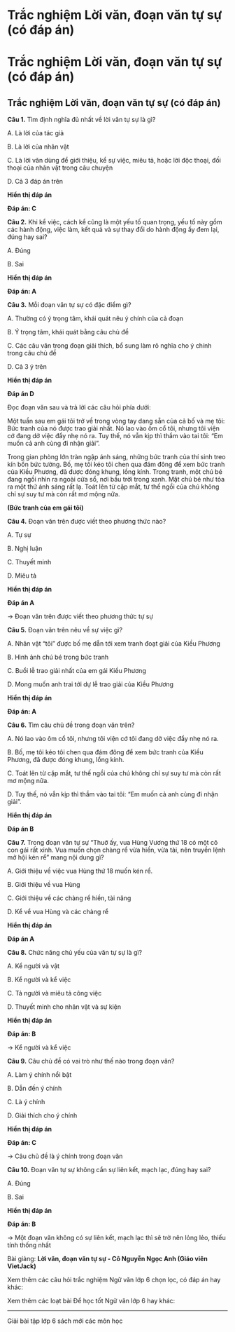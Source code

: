 # Trắc nghiệm Lời văn, đoạn văn tự sự (có đáp án)

# Trắc nghiệm Lời văn, đoạn văn tự sự (có đáp án)

## Trắc nghiệm Lời văn, đoạn văn tự sự (có đáp án)

**Câu 1.** Tìm định nghĩa đủ nhất về lời văn tự sự là gì?

A. Là lời của tác giả

B. Là lời của nhân vật

C. Là lời văn dùng để giới thiệu, kể sự việc, miêu tả, hoặc lời độc thoại, đối thoại của nhân vật trong câu chuyện

D. Cả 3 đáp án trên

**Hiển thị đáp án**

**Đáp án: C**

**Câu 2.** Khi kể việc, cách kể cũng là một yếu tố quan trọng, yếu tố này gồm các hành động, việc làm, kết quả và sự thay đổi do hành động ấy đem lại, đúng hay sai?

A. Đúng

B. Sai

**Hiển thị đáp án**

**Đáp án: A**

**Câu 3.** Mỗi đoạn văn tự sự có đặc điểm gì?

A. Thường có ý trọng tâm, khái quát nêu ý chính của cả đoạn

B. Ý trọng tâm, khái quát bằng câu chủ đề

C. Các câu văn trong đoạn giải thích, bổ sung làm rõ nghĩa cho ý chính trong câu chủ đề

D. Cả 3 ý trên

**Hiển thị đáp án**

**Đáp án D**

Đọc đoạn văn sau và trả lời các câu hỏi phía dưới:

Một tuần sau em gái tôi trở về trong vòng tay dang sẵn của cả bố và mẹ tôi: Bức tranh của nó được trao giải nhất. Nó lao vào ôm cổ tôi, nhưng tôi viện cớ đang dở việc đẩy nhẹ nó ra. Tuy thế, nó vẫn kịp thì thầm vào tai tôi: “Em muốn cả anh cùng đi nhận giải”.

Trong gian phòng lớn tràn ngập ánh sáng, những bức tranh của thí sinh treo kín bốn bức tường. Bố, mẹ tôi kéo tôi chen qua đám đông để xem bức tranh của Kiều Phương, đã được đóng khung, lồng kính. Trong tranh, một chú bé đang ngồi nhìn ra ngoài cửa sổ, nơi bầu trời trong xanh. Mặt chú bé như tỏa ra một thứ ánh sáng rất lạ. Toát lên từ cặp mắt, tư thế ngồi của chú không chỉ sự suy tư mà còn rất mơ mộng nữa.

**(Bức tranh của em gái tôi)**

**Câu 4.** Đoạn văn trên được viết theo phương thức nào?

A. Tự sự

B. Nghị luận

C. Thuyết minh

D. Miêu tả

**Hiển thị đáp án**

**Đáp án A**

→ Đoạn văn trên được viết theo phương thức tự sự

**Câu 5.** Đoạn văn trên nêu về sự việc gì?

A. Nhân vật “tôi” được bố mẹ dẫn tới xem tranh đoạt giải của Kiều Phương

B. Hình ảnh chú bé trong bức tranh

C. Buổi lễ trao giải nhất của em gái Kiều Phương

D. Mong muốn anh trai tới dự lễ trao giải của Kiều Phương

**Hiển thị đáp án**

**Đáp án: A**

**Câu 6.** Tìm câu chủ đề trong đoạn văn trên?

A. Nó lao vào ôm cổ tôi, nhưng tôi viện cớ tôi đang dở việc đẩy nhẹ nó ra.

B. Bố, mẹ tôi kéo tôi chen qua đám đông để xem bức tranh của Kiều Phương, đã được đóng khung, lồng kính.

C. Toát lên từ cặp mắt, tư thế ngồi của chú không chỉ sự suy tư mà còn rất mơ mộng nữa.

D. Tuy thế, nó vẫn kịp thì thầm vào tai tôi: “Em muốn cả anh cùng đi nhận giải”.

**Hiển thị đáp án**

**Đáp án B**

**Câu 7.** Trong đoạn văn tự sự “Thuở ấy, vua Hùng Vương thứ 18 có một cô con gái rất xinh. Vua muốn chọn chàng rể vừa hiền, vừa tài, nên truyền lệnh mở hội kén rể” mang nội dung gì?

A. Giới thiệu về việc vua Hùng thứ 18 muốn kén rể.

B. Giới thiệu về vua Hùng

C. Giới thiệu về các chàng rể hiền, tài năng

D. Kể về vua Hùng và các chàng rể

**Hiển thị đáp án**

**Đáp án A**

**Câu 8.** Chức năng chủ yếu của văn tự sự là gì?

A. Kể người và vật

B. Kể người và kể việc 

C. Tả người và miêu tả công việc 

D. Thuyết minh cho nhân vật và sự kiện

**Hiển thị đáp án**

**Đáp án: B**

→ Kể người và kể việc

**Câu 9.** Câu chủ đề có vai trò như thế nào trong đoạn văn?

A. Làm ý chính nổi bật

B. Dẫn đến ý chính

C. Là ý chính 

D. Giải thích cho ý chính

**Hiển thị đáp án**

**Đáp án: C**

→ Câu chủ đề là ý chính trong đoạn văn

**Câu 10.** Đoạn văn tự sự không cần sự liên kết, mạch lạc, đúng hay sai?

A. Đúng

B. Sai

**Hiển thị đáp án**

**Đáp án: B**

→ Một đoạn văn không có sự liên kết, mạch lạc thì sẽ trở nên lỏng lẻo, thiếu tính thống nhất

Bài giảng: **Lời văn, đoạn văn tự sự - Cô Nguyễn Ngọc Anh (Giáo viên VietJack)**

Xem thêm các câu hỏi trắc nghiệm Ngữ văn lớp 6 chọn lọc, có đáp án hay khác:

Xem thêm các loạt bài Để học tốt Ngữ văn lớp 6 hay khác:

* * *

Giải bài tập lớp 6 sách mới các môn học
